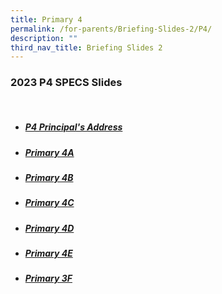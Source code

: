 ```yaml
---
title: Primary 4
permalink: /for-parents/Briefing-Slides-2/P4/
description: ""
third_nav_title: Briefing Slides 2
---
```

### 2023 P4 SPECS Slides
<br>

* ##### [P4 Principal's Address](/files/2023%20SPECS%20P4%20P%20Address.pdf)
* ##### [Primary 4A](/files/2023%20SPECS%20P4A.pdf)
* ##### [Primary 4B](/files/2023%20SPECS%20P4B.pdf)
* ##### [Primary 4C](/files/2023%20SPECS%20P4C.pdf)
* ##### [Primary 4D](/files/2023%20SPECS%20P4D.pdf)
* ##### [Primary 4E](/files/2023%20SPECS%20P4E.pdf)
* ##### [Primary 3F](/files/2023%20SPECS%20P3F.pdf)
